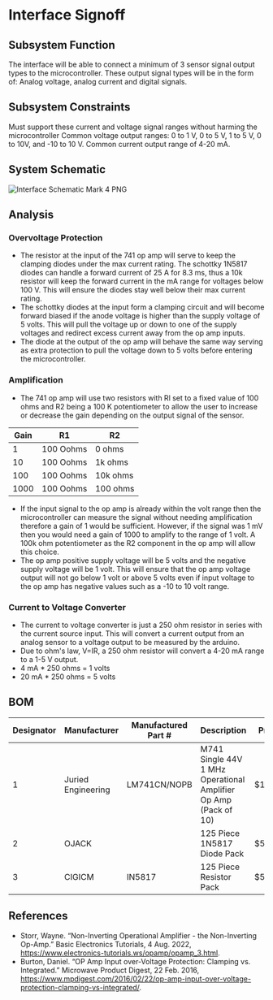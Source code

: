 # Interface Signoff

## Subsystem Function
The interface will be able to connect a minimum of 3 sensor signal output types to the microcontroller. These output signal types will be in the form of: Analog voltage, analog current and digital signals. 
## Subsystem Constraints
Must support these current and voltage signal ranges without harming the microcontroller
Common voltage output ranges: 0 to 1 V, 0 to 5 V, 1 to 5 V, 0 to 10V, and -10 to 10 V. 
Common current output range of 4-20 mA.

## System Schematic

![Interface Schematic Mark 4 PNG](https://user-images.githubusercontent.com/118490274/219834938-37dff819-c3d3-414d-8535-df8448b19ed3.PNG)

## Analysis
### Overvoltage Protection
* The resistor at the input of the 741 op amp will serve to keep the clamping diodes under the max current rating. The schottky 1N5817 diodes can handle a forward current of 25 A for 8.3 ms, thus a 10k resistor will keep the forward current in the mA range for voltages below 100 V. This will ensure the diodes stay well below their max current rating.
* The schottky diodes at the input form a clamping circuit and will become forward biased if the anode voltage is higher than the supply voltage of 5 volts. This will pull the voltage up or down to one of the supply voltages and redirect excess current away from the op amp inputs. 
* The diode at the output of the op amp will behave the same way serving as extra protection to pull the voltage down to 5 volts before entering the microcontroller.

### Amplification
* The 741 op amp will use two resistors with Rl set to a fixed value of 100 ohms and R2 being a 100 K potentiometer to allow the user to increase or decrease the gain depending on the output signal of the sensor.

| Gain          | R1            | R2              |               
| ------------- | ------------- | -------------   |
|1              | 100 Oohms     |  0 ohms         |
|10             | 100 Oohms     |  1k ohms        |
|100            | 100 Oohms     |  10k ohms       |
|1000           | 100 Oohms     |  100 ohms       |

* If the input signal to the op amp is already within the volt range then the microcontroller can measure the signal without needing amplification therefore a gain of 1 would be sufficient. However, if the signal was 1 mV then you would need a gain of 1000 to amplify to the range of 1 volt. A 100k ohm potentiometer as the R2 component in the op amp will allow this choice. 
* The op amp positive supply voltage will be 5 volts and the negative supply voltage will be 1 volt. This will ensure that the op amp voltage output will not go below 1 volt or above 5 volts even if input voltage to the op amp has negative values such as a -10 to 10 volt range. 

### Current to Voltage Converter
* The current to voltage converter is just a 250 ohm resistor in series with the current source input. This will convert a current output from an analog sensor to a voltage output to be measured by the arduino. 
* Due to ohm's law, V=IR, a 250 ohm resistor will convert a 4-20 mA range to a 1-5 V output.
* 4 mA * 250 ohms = 1 volts
* 20 mA * 250 ohms = 5 volts  

## BOM

|Designator   |Manufacturer      |Manufactured Part # |Description                                                      | Price       |
|-------------|------------------|--------------------|-----------------------------------------------------------------|-------------|
| 1           |Juried Engineering| LM741CN/NOPB       | M741 Single 44V 1 MHz Operational Amplifier Op Amp (Pack of 10) | $12.09      |
| 2           | OJACK            |                    | 125 Piece 1N5817 Diode Pack                                     | $5.99       |
| 3           | CIGICM           | IN5817             | 125 Piece Resistor Pack                                         | $5.99       |


## References
* Storr, Wayne. “Non-Inverting Operational Amplifier - the Non-Inverting Op-Amp.” Basic Electronics Tutorials, 4 Aug. 2022, https://www.electronics-tutorials.ws/opamp/opamp_3.html.
* Burton, Daniel. “OP Amp Input over-Voltage Protection: Clamping vs. Integrated.” Microwave Product Digest, 22 Feb. 2016, https://www.mpdigest.com/2016/02/22/op-amp-input-over-voltage-protection-clamping-vs-integrated/. 
